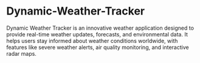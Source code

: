 # Dynamic-Weather-Tracker
Dynamic Weather Tracker is an innovative weather application designed to provide real-time weather updates, forecasts, and environmental data. It helps users stay informed about weather conditions worldwide, with features like severe weather alerts, air quality monitoring, and interactive radar maps.
